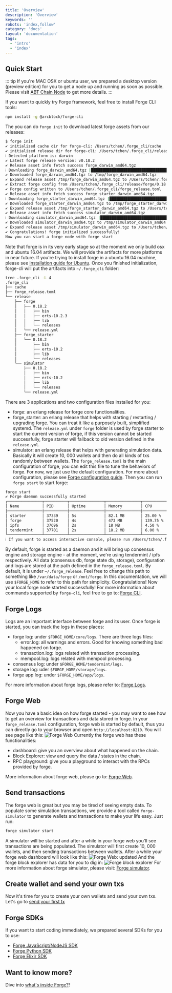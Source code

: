 ```yaml
---
title: 'Overview'
description: 'Overview'
keywords: ''
robots: 'index,follow'
category: 'docs'
layout: 'documentation'
tags:
  - 'intro'
  - 'index'
---
```


## Quick Start

::: tip
If you're MAC OSX or ubuntu user, we prepared a desktop version (preview edition) for you to get a node up and running as soon as possible. Please visit [ABT Chain Node](../tools/abt_chain_node) to get more details.
:::

If you want to quickly try Forge framework, feel free to install Forge CLI tools:

```bash
npm install -g @arcblock/forge-cli
```

The you can do `forge init` to download latest forge assets from our releases:

```bash
$ forge init
✔ initialized cache dir for forge-cli: /Users/tchen/.forge_cli/cache
✔ initialized release dir for forge-cli: /Users/tchen/.forge_cli/release
ℹ Detected platform is: darwin
✔ Latest forge release version: v0.18.2
✔ Release asset info fetch success forge_darwin_amd64.tgz
ℹ Downloading forge_darwin_amd64.tgz |████████████████████████████████████████ 100% || 88.17/88.17 MB
✔ Downloaded forge_darwin_amd64.tgz to /tmp/forge_darwin_amd64.tgz
✔ Expand release asset /tmp/forge_darwin_amd64.tgz to /Users/tchen/.forge_cli/release/forge/0.18.2
✔ Extract forge config from /Users/tchen/.forge_cli/release/forge/0.18.2/lib/forge_sdk-0.17.0/priv/forge_release.toml
✔ Forge config written to /Users/tchen/.forge_cli/forge_release.toml
✔ Release asset info fetch success forge_starter_darwin_amd64.tgz
ℹ Downloading forge_starter_darwin_amd64.tgz |████████████████████████████████████████ 100% || 12.19/12.19 MB
✔ Downloaded forge_starter_darwin_amd64.tgz to /tmp/forge_starter_darwin_amd64.tgz
✔ Expand release asset /tmp/forge_starter_darwin_amd64.tgz to /Users/tchen/.forge_cli/release/forge_starter/0.18.2
✔ Release asset info fetch success simulator_darwin_amd64.tgz
ℹ Downloading simulator_darwin_amd64.tgz |████████████████████████████████████████ 100% || 18.81/18.81 MB
✔ Downloaded simulator_darwin_amd64.tgz to /tmp/simulator_darwin_amd64.tgz
✔ Expand release asset /tmp/simulator_darwin_amd64.tgz to /Users/tchen/.forge_cli/release/simulator/0.18.2
✔ Congratulations! forge initialized successfully!
Now you can start a forge node with forge start
```

Note that forge is in its very early stage so at the moment we only build osx and ubuntu 16.04 artifacts. We will provide the artifacts for more platforms in near future.
If you're trying to install forge in a ubuntu 16.04 machine, please see [installation guide for Ubuntu](../install/ubuntu).
Once you finished initialization, forge-cli will put the artifacts into `~/.forge_cli` folder:

```bash
tree .forge_cli -L 4
.forge_cli
├── cache
├── forge_release.toml
└── release
    ├── forge
    │   ├── 0.18.2
    │   │   ├── bin
    │   │   ├── erts-10.2.3
    │   │   ├── lib
    │   │   └── releases
    │   └── release.yml
    ├── forge_starter
    │   └── 0.18.2
    │       ├── bin
    │       ├── erts-10.2
    │       ├── lib
    │       └── releases
    └── simulator
        ├── 0.18.2
        │   ├── bin
        │   ├── erts-10.2
        │   ├── lib
        │   └── releases
        └── release.yml
```

There are 3 applications and two configuration files installed for you:

- forge: an erlang release for forge core functionalities.
- forge_starter: an erlang release that helps with starting / restarting / upgrading forge. You can treat it like a purposely built, simplified systemd. The `release.yml` under `forge` folder is used by forge starter to start the current version of forge, if this version cannot be started successfully, forge starter will fallback to old version defined in the `release.yml`.
- simulator: an erlang release that helps with generating simulation data. Basically it will create 10, 000 wallets and then do all kinds of txs randomly between wallets.
  The `forge_release.toml` is the main configuration of forge, you can edit this file to tune the behaviors of forge. For now, we just use the default configuration. For more about configuration, please see [Forge configuration guide](../core/configuration).
  Then you can run `forge start` to start forge:

```bash
forge start
✔ Forge daemon successfully started
┌───────────────┬──────────┬───────────────┬───────────────┬────────────────────┐
│ Name          │ PID      │ Uptime        │ Memory        │ CPU                │
├───────────────┼──────────┼───────────────┼───────────────┼────────────────────┤
│ starter       │ 37339    │ 5s            │ 82.1 MB       │ 25.00 %            │
│ forge         │ 37520    │ 4s            │ 473 MB        │ 139.75 %           │
│ ipfs          │ 37696    │ 2s            │ 18 MB         │ 4.50 %             │
│ tendermint    │ 37701    │ 2s            │ 18.2 MB       │ 6.00 %             │
└───────────────┴──────────┴───────────────┴───────────────┴────────────────────┘
ℹ If you want to access interactive console, please run /Users/tchen/.forge_cli/release/forge/0.18.2/bin/forge remote_console
```

By default, forge is started as a daemon and it will bring up consensus engine and storage engine - at the moment, we're using tendermint / ipfs respectively.
All data (consensus db, forge state db, storage), configuration and logs are stored at the path defined in the `forge_release.toml`. By default, it is under `~/.forge_release`. Feel free to change this path to something like `/var/data/forge` or `/mnt/forge`. In this documentation, we will use `$FORGE_HOME` to refer to this path for simplicity.
Congratulations! Now your local forge node started successfully! For more information about commands supported by `forge-cli`, feel free to go to: [Forge CLI](../tools/forge_cli).

## Forge Logs

Logs are an important interface between forge and its user. Once forge is started, you can track the logs in these places:

- forge log: under `$FORGE_HOME/core/logs`. There are three logs files:
  - error.log: all warnings and errors. Good for knowing something bad happened on forge.
  - transaction.log: logs related with transaction processing.
  - mempool.log: logs related with mempool processing.
- consensus log: under `$FORGE_HOME/tendermint/logs`.
- storage log: uder `$FORGE_HOME/storage/logs`.
- forge app log: under `$FORGE_HOME/app/logs`.

For more information about forge logs, please refer to: [Forge Logs](../core/log).

## Forge Web

Now you have a basic idea on how forge started - you may want to see how to get an overview for transactions and data stored in forge. In your `forge_release.toml` configuration, forge web is started by default, thus you can directly go to your browser and open `http://localhost:8210`. You will see page like this:
![Forge Web](../assets/images/forge_web.jpg)
Currently the forge web has these functionalities:

- dashboard: give you an overview about what happened on the chain.
- Block Explorer: view and query the data / states in the chain.
- RPC playground: give you a playground to interact with the RPCs provided by forge.

More information about forge web, please go to: [Forge Web](../tools/forge_web).

## Send transactions

The forge web is great but you may be tired of seeing empty data. To populate some simulation transactions, we provide a tool called `forge-simulator` to generate wallets and transactions to make your life easy. Just run:

```bash
forge simulator start
```

A simulator will be started and after a while in your forge web you'll see transactions are being populated. The simulator will first create 10, 000 wallets, and then sending transactions between wallets.
After a while your forge web dashboard will look like this:
![Forge Web: updated](../assets/images/forge_web1.jpg)
And the forge block explorer has data for you to dig in:
![Forge block explorer](../assets/images/forge_explorer.jpg)
For more information about forge simulator, please visit: [Forge simulator](../tools/simulator).

## Create wallet and send your own txs

Now it's time for you to create your own wallets and send your own txs. Let's go to [send your first tx](./transaction)

## Forge SDKs

If you want to start coding immediately, we prepared several SDKs for you to use:

- [Forge JavaScript/NodeJS SDK](../sdk/javascript)
- [Forge Python SDK](../sdk/python)
- [Forge Elixir SDK](../sdk/elixir)

## Want to know more?

Dive into [what's inside Forge?](./inside-forge)!
